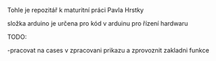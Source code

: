 Tohle je repozitář k maturitní práci Pavla Hrstky 

složka arduino je určena pro kód v arduinu pro řízení hardwaru

TODO:

-pracovat na cases v zpracovani prikazu a zprovoznit zakladni funkce
